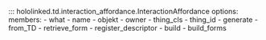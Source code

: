 

::: hololinked.td.interaction_affordance.InteractionAffordance
    options:
        members:
            - what
            - name
            - objekt
            - owner
            - thing_cls
            - thing_id
            - generate
            - from_TD
            - retrieve_form
            - register_descriptor
            - build
            - build_forms